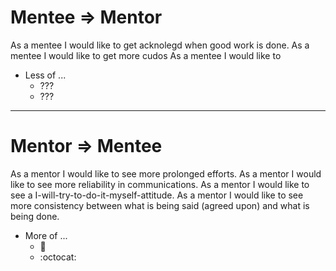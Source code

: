 # Mentee => Mentor

As a mentee I would like to get acknolegd when good work is done.
As a mentee I would like to get more cudos
As a mentee I would like to 

* Less of ...
    * ???
    * ???


---


# Mentor => Mentee

As a mentor I would like to see more prolonged efforts. 
As a mentor I would like to see more reliability in communications.
As a mentor I would like to see a I-will-try-to-do-it-myself-attitude.
As a mentor I would like to see more consistency between what is being said (agreed upon) and what is being done.

* More of ...
    * :metal:
    * :octocat:

